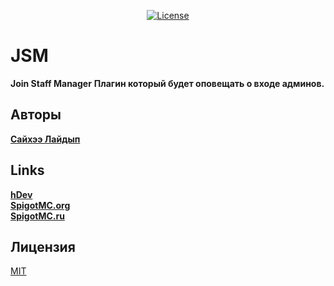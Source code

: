 <p align="center">
<a href="https://choosealicense.com/licenses/mit/"><img src="https://i.imgur.com/oBT0FEg.png" alt="License"></a>
</p>


# JSM
<b>Join Staff Manager</b>
<b>Плагин который будет оповещать о входе админов.</b>

## Авторы
<a href="https://vk.com/sayhe"><b>Сайхээ Лайдып</b></a>

## Links
<a href="https://vk.com/hdevhome"><b>hDev</b></a><br>
<a href="https://www.spigotmc.org/resources/jsm.87127/"><b>SpigotMC.org</b></a><br>
<a href="https://spigotmc.ru/resources/jsm.486/"><b>SpigotMC.ru</b></a>
## Лицензия
[MIT](https://choosealicense.com/licenses/mit/)
